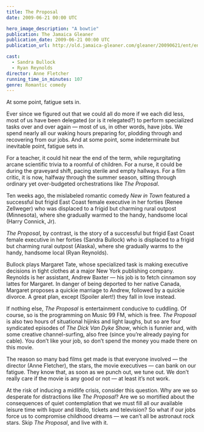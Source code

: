 ```yaml
---
title: The Proposal
date: 2009-06-21 00:00 UTC

hero_image_description: "A bowtie"
publication: The Jamaica Gleaner
publication_date: 2009-06-21 00:00 UTC
publication_url: http://old.jamaica-gleaner.com/gleaner/20090621/ent/ent3.html

cast:
  - Sandra Bullock
  - Ryan Reynolds
director: Anne Fletcher
running_time_in_minutes: 107
genre: Romantic comedy
---
```


At some point, fatigue sets in.

Ever since we figured out that we could all do more if we each did less, most of
us have been delegated (or is it relegated?) to perform specialized tasks over
and over again — most of us, in other words, have jobs. We spend nearly all our
waking hours preparing for, plodding through and recovering from our jobs. And
at some point, some indeterminate but inevitable point, fatigue sets in.

For a teacher, it could hit near the end of the term, while regurgitating arcane
scientific trivia to a roomful of children. For a nurse, it could be during the
graveyard shift, pacing sterile and empty hallways. For a film critic, it is
now, halfway through the summer season, sitting through ordinary yet
over-budgeted orchestrations like *The Proposal*.

Ten weeks ago, the mislabeled romantic comedy *New in Town* featured a
successful but frigid East Coast female executive in her forties (Renee
Zellweger) who was displaced to a frigid but charming rural outpost (Minnesota),
where she gradually warmed to the handy, handsome local (Harry Connick, Jr).

*The Proposal*, by contrast, is the story of a successful but frigid East Coast
female executive in her forties (Sandra Bullock) who is displaced to a frigid
but charming rural outpost (Alaska), where she gradually warms to the handy,
handsome local (Ryan Reynolds).

Bullock plays Margaret Tate, whose specialized task is making executive
decisions in tight clothes at a major New York publishing company. Reynolds is
her assistant, Andrew Baxter — his job is to fetch cinnamon soy lattes for
Margaret. In danger of being deported to her native Canada, Margaret proposes a
quickie marriage to Andrew, followed by a quickie divorce. A great plan, except
(Spoiler alert!) they fall in love instead.

If nothing else, *The Proposal* is entertainment conducive to cuddling. Of
course, so is the programming on Music 99 FM, which is free. *The Proposal* is
also two hours of situational hijinks and light laughs, but so are four
syndicated episodes of *The Dick Van Dyke Show*, which is funnier and, with some
creative channel-surfing, also free (since you’re already paying for cable). You
don’t like your job, so don’t spend the money you made there on this movie.

The reason so many bad films get made is that everyone involved — the director
(Anne Fletcher), the stars, the movie executives — can bank on our fatigue. They
know that, as soon as we punch out, we tune out. We don’t really care if the
movie is any good or not — at least it’s not work.

At the risk of inducing a midlife crisis, consider this question. Why are we so
desperate for distractions like *The Proposal*? Are we so mortified about the
consequences of quiet contemplation that we must fill all our available leisure
time with liquor and libido, tickets and television? So what if our jobs force
us to compromise childhood dreams — we can’t all be astronaut rock stars. Skip
*The Proposal*, and live with it.
